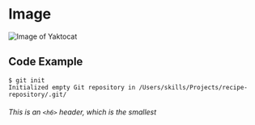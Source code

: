 # Image
![Image of Yaktocat](https://octodex.github.com/images/yaktocat.png)
## Code Example
```
$ git init
Initialized empty Git repository in /Users/skills/Projects/recipe-repository/.git/
```
###### This is an `<h6>` header, which is the smallest
